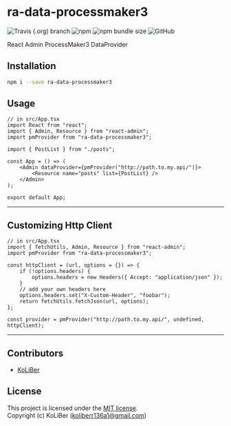 # ra-data-processmaker3

![Travis (.org) branch](https://img.shields.io/travis/ckoliber/ra-data-processmaker3/master)
![npm](https://img.shields.io/npm/v/ra-data-processmaker3)
![npm bundle size](https://img.shields.io/bundlephobia/min/ra-data-processmaker3)
![GitHub](https://img.shields.io/github/license/ckoliber/ra-data-processmaker3)

React Admin ProcessMaker3 DataProvider

## Installation

```bash
npm i --save ra-data-processmaker3
```

## Usage

```tsx
// in src/App.tsx
import React from "react";
import { Admin, Resource } from "react-admin";
import pmProvider from "ra-data-processmaker3";

import { PostList } from "./posts";

const App = () => (
    <Admin dataProvider={pmProvider("http://path.to.my.api/")}>
        <Resource name="posts" list={PostList} />
    </Admin>
);

export default App;
```

---

## Customizing Http Client

```tsx
// in src/App.tsx
import { fetchUtils, Admin, Resource } from "react-admin";
import pmProvider from "ra-data-processmaker3";

const httpClient = (url, options = {}) => {
    if (!options.headers) {
        options.headers = new Headers({ Accept: "application/json" });
    }
    // add your own headers here
    options.headers.set("X-Custom-Header", "foobar");
    return fetchUtils.fetchJson(url, options);
};

const provider = pmProvider("http://path.to.my.api/", undefined, httpClient);
```

---

## Contributors

-   [KoLiBer](https://www.linkedin.com/in/mohammad-hosein-nemati-665b1813b/)

## License

This project is licensed under the [MIT license](LICENSE.md).  
Copyright (c) KoLiBer (koliberr136a1@gmail.com)
